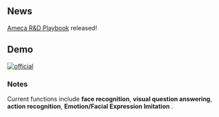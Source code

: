 ## News
[Ameca R&D Playbook](./DEBUG/Ameca%20R&D%20Playbook.md) released!


## Demo

[![official](https://github.com/lipzh5/Ameca.github.io/assets/19634813/69bb3dc9-2145-4cf2-94dc-0a7ebc40e7d4)](https://www.youtube.com/watch?v=OUDPcn_7pts&t=2s)

### Notes
Current functions include **face recognition**, **visual question answering**, **action recognition**, **Emotion/Facial Expression Imitation** .

